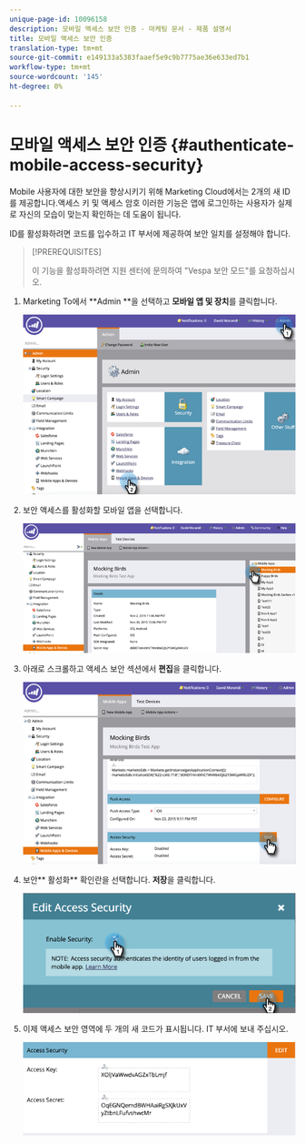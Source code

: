 ```yaml
---
unique-page-id: 10096158
description: 모바일 액세스 보안 인증 - 마케팅 문서 - 제품 설명서
title: 모바일 액세스 보안 인증
translation-type: tm+mt
source-git-commit: e149133a5383faaef5e9c9b7775ae36e633ed7b1
workflow-type: tm+mt
source-wordcount: '145'
ht-degree: 0%

---
```



# 모바일 액세스 보안 인증 {#authenticate-mobile-access-security}

Mobile 사용자에 대한 보안을 향상시키기 위해 Marketing Cloud에서는 2개의 새 ID를 제공합니다.액세스 키 및 액세스 암호 이러한 기능은 앱에 로그인하는 사용자가 실제로 자신의 모습이 맞는지 확인하는 데 도움이 됩니다.

ID를 활성화하려면 코드를 입수하고 IT 부서에 제공하여 보안 일치를 설정해야 합니다.

>[!PREREQUISITES]
>
>이 기능을 활성화하려면 지원 센터에 문의하여 &quot;Vespa 보안 모드&quot;를 요청하십시오.

1. Marketing To에서 **Admin **을 선택하고 **모바일 앱 및 장치**&#x200B;를 클릭합니다.

   ![](assets/image2015-12-1-14-3a36-3a30.png)

1. 보안 액세스를 활성화할 모바일 앱을 선택합니다.

   ![](assets/image2015-12-2-10-3a18-3a6.png)

1. 아래로 스크롤하고 액세스 보안 섹션에서 **편집**&#x200B;을 클릭합니다.

   ![](assets/image2015-12-1-14-3a41-3a37.png)

1. 보안** 활성화** 확인란을 선택합니다. **저장**&#x200B;을 클릭합니다.

   ![](assets/image2015-12-1-14-3a54-3a0.png)

1. 이제 액세스 보안 영역에 두 개의 새 코드가 표시됩니다. IT 부서에 보내 주십시오.

   ![](assets/image2015-12-1-14-3a57-3a34.png)

